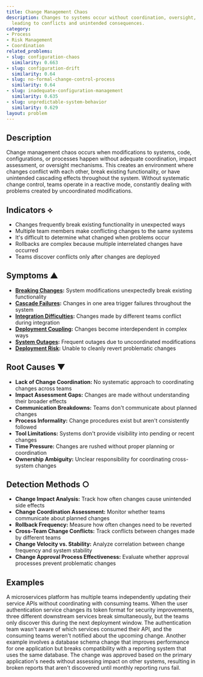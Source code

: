 ```yaml
---
title: Change Management Chaos
description: Changes to systems occur without coordination, oversight, or impact assessment,
  leading to conflicts and unintended consequences.
category:
- Process
- Risk Management
- Coordination
related_problems:
- slug: configuration-chaos
  similarity: 0.663
- slug: configuration-drift
  similarity: 0.64
- slug: no-formal-change-control-process
  similarity: 0.64
- slug: inadequate-configuration-management
  similarity: 0.635
- slug: unpredictable-system-behavior
  similarity: 0.629
layout: problem
---
```


## Description

Change management chaos occurs when modifications to systems, code, configurations, or processes happen without adequate coordination, impact assessment, or oversight mechanisms. This creates an environment where changes conflict with each other, break existing functionality, or have unintended cascading effects throughout the system. Without systematic change control, teams operate in a reactive mode, constantly dealing with problems created by uncoordinated modifications.

## Indicators ⟡

- Changes frequently break existing functionality in unexpected ways
- Multiple team members make conflicting changes to the same systems
- It's difficult to determine what changed when problems occur
- Rollbacks are complex because multiple interrelated changes have occurred
- Teams discover conflicts only after changes are deployed

## Symptoms ▲

- **[Breaking Changes](breaking-changes.md):** System modifications unexpectedly break existing functionality
- **[Cascade Failures](cascade-failures.md):** Changes in one area trigger failures throughout the system
- **[Integration Difficulties](integration-difficulties.md):** Changes made by different teams conflict during integration
- **[Deployment Coupling](deployment-coupling.md):** Changes become interdependent in complex ways
- **[System Outages](system-outages.md):** Frequent outages due to uncoordinated modifications
- **[Deployment Risk](deployment-risk.md):** Unable to cleanly revert problematic changes

## Root Causes ▼

- **Lack of Change Coordination:** No systematic approach to coordinating changes across teams
- **Impact Assessment Gaps:** Changes are made without understanding their broader effects
- **Communication Breakdowns:** Teams don't communicate about planned changes
- **Process Informality:** Change procedures exist but aren't consistently followed
- **Tool Limitations:** Systems don't provide visibility into pending or recent changes
- **Time Pressure:** Changes are rushed without proper planning or coordination
- **Ownership Ambiguity:** Unclear responsibility for coordinating cross-system changes

## Detection Methods ○

- **Change Impact Analysis:** Track how often changes cause unintended side effects
- **Change Coordination Assessment:** Monitor whether teams communicate about planned changes
- **Rollback Frequency:** Measure how often changes need to be reverted
- **Cross-Team Change Conflicts:** Track conflicts between changes made by different teams
- **Change Velocity vs. Stability:** Analyze correlation between change frequency and system stability
- **Change Approval Process Effectiveness:** Evaluate whether approval processes prevent problematic changes

## Examples

A microservices platform has multiple teams independently updating their service APIs without coordinating with consuming teams. When the user authentication service changes its token format for security improvements, three different downstream services break simultaneously, but the teams only discover this during the next deployment window. The authentication team wasn't aware of which services consumed their API, and the consuming teams weren't notified about the upcoming change. Another example involves a database schema change that improves performance for one application but breaks compatibility with a reporting system that uses the same database. The change was approved based on the primary application's needs without assessing impact on other systems, resulting in broken reports that aren't discovered until monthly reporting runs fail.